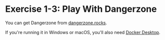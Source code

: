 # Exercise 1-3: Play With Dangerzone

You can get Dangerzone from [dangerzone.rocks](https://dangerzone.rocks/).

If you're running it in Windows or macOS, you'll also need [Docker Desktop](https://www.docker.com/products/docker-desktop).
